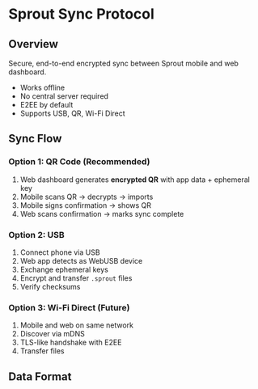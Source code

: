 # Sprout Sync Protocol

## Overview
Secure, end-to-end encrypted sync between Sprout mobile and web dashboard.

- Works offline
- No central server required
- E2EE by default
- Supports USB, QR, Wi-Fi Direct

## Sync Flow

### Option 1: QR Code (Recommended)
1. Web dashboard generates **encrypted QR** with app data + ephemeral key
2. Mobile scans QR → decrypts → imports
3. Mobile signs confirmation → shows QR
4. Web scans confirmation → marks sync complete

### Option 2: USB
1. Connect phone via USB
2. Web app detects as WebUSB device
3. Exchange ephemeral keys
4. Encrypt and transfer `.sprout` files
5. Verify checksums

### Option 3: Wi-Fi Direct (Future)
1. Mobile and web on same network
2. Discover via mDNS
3. TLS-like handshake with E2EE
4. Transfer files

## Data Format